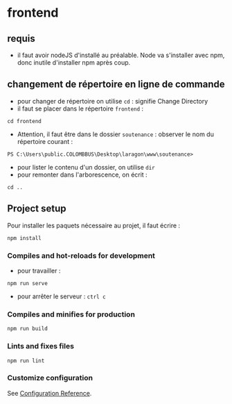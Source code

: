 # frontend

## requis 
- il faut avoir nodeJS d'installé au préalable. Node va s'installer avec npm, donc inutile d'installer npm après coup.

## changement de répertoire en ligne de commande
- pour changer de répertoire on utilise `cd` : signifie Change Directory
- il faut se placer dans le répertoire `frontend` :
```
cd frontend
```
- Attention, il faut être dans le dossier `soutenance` : observer le nom du répertoire courant :

```
PS C:\Users\public.COLOMBBUS\Desktop\laragon\www\soutenance>
```
- pour lister le contenu d'un dossier, on utilise `dir`
- pour remonter dans l'arborescence, on écrit :
```
cd ..
```

## Project setup
Pour installer les paquets nécessaire au projet, il faut écrire :
```
npm install
```

### Compiles and hot-reloads for development
- pour travailler :
```
npm run serve
```
- pour arrêter le serveur : `ctrl c`

### Compiles and minifies for production
```
npm run build
```

### Lints and fixes files
```
npm run lint
```

### Customize configuration
See [Configuration Reference](https://cli.vuejs.org/config/).

